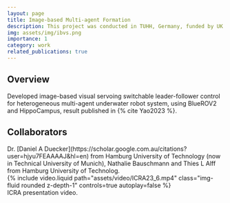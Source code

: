 ```yaml
---
layout: page
title: Image-based Multi-agent Formation
description: This project was conducted in TUHH, Germany, funded by UK Turing Scheme.
img: assets/img/ibvs.png
importance: 1
category: work
related_publications: true
---
```



<h2>Overview</h2>
Developed image-based visual servoing switchable leader-follower control for heterogeneous multi-agent underwater robot system, using BlueROV2 and HippoCampus, result published in {% cite Yao2023 %}.

<h2>Collaborators</h2>
Dr. [Daniel A Duecker](https://scholar.google.com.au/citations?user=hjyu7FEAAAAJ&hl=en) from Hamburg University of Technology (now in Technical University of Munich), Nathalie Bauschmann and Thies L Alff from Hamburg University of Technolog.


<div class="row">
    <div class="col-sm mt-3 mt-md-0">
        {% include video.liquid path="assets/video/ICRA23_6.mp4" class="img-fluid rounded z-depth-1" controls=true autoplay=false %}
    </div>
</div>
<div class="caption">
    ICRA presentation video. 
</div>

